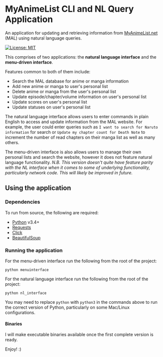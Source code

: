 # MyAnimeList CLI and NL Query Application
An application for updating and retrieving information from [MyAnimeList.net](https://www.myanimelist.net) (MAL) using natural language queries.

[![License: MIT](https://img.shields.io/badge/License-MIT-yellow.svg)](https://opensource.org/licenses/MIT)

This comprises of two applications: the **natural language interface** and the **menu-driven interface**.

Features common to both of them include:
- Search the MAL database for anime or manga information
- Add new anime or manga to user's personal list
- Delete anime or manga from the user's personal list
- Update episode/chapter/volume information on user's personal list
- Update scores on user's personal list
- Update statuses on user's personal list

The natural language interface allows users to enter commands in plain English to access and update information from the MAL website. For example, the user could enter queries such as `I want to search for Naruto information` for search or `Update my chapter count for Death Note` to increment the number of read chapters on their manga list as well as many others.

The menu-driven interface is also allows users to manage their own personal lists and search the website, however it does not feature natural language functionality.
_N.B. This version doesn't quite have feature parity with the NL interface when it comes to some of underlying functionality, particularly network code. This will likely be improved in future._

## Using the application
### Dependencies
To run from source, the following are required:
- [Python](https://www.python.org/) v3.4+
- [Requests](http://docs.python-requests.org/en/master/)
- [Click](http://click.pocoo.org/6/)
- [BeautifulSoup](https://www.crummy.com/software/BeautifulSoup/)

### Running the application
For the menu-driven interface run the following from the root of the project:
```
python menuinterface
```
For the natural language interface run the following from the root of the project:
```
python nl_interface
```

You may need to replace `python` with `python3` in the commands above to run the correct version of Python, particularly on some Mac/Linux configurations.

#### Binaries
I will make executable binaries available once the first complete version is ready.

Enjoy! :)
